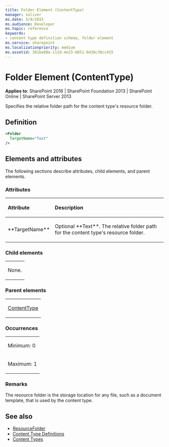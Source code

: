 ```yaml
---
title: Folder Element (ContentType)
manager: soliver
ms.date: 3/9/2015
ms.audience: Developer
ms.topic: reference
keywords:
- content type definition schema, folder element
ms.service: sharepoint
ms.localizationpriority: medium
ms.assetid: 381be88e-111d-4e23-b851-0d38c38cc415
---
```


# Folder Element (ContentType)

**Applies to**: SharePoint 2016 | SharePoint Foundation 2013 | SharePoint Online | SharePoint Server 2013

Specifies the relative folder path for the content type's resource folder.

## Definition

```XML
<Folder
  TargetName="Text"
/>
```

## Elements and attributes

The following sections describe attributes, child elements, and parent elements.

### Attributes

<table>
<colgroup>
<col width="20%" />
<col width="80%" />
</colgroup>
<thead>
<tr class="header">
<th align="left"><p>Attribute</p></th>
<th align="left"><p>Description</p></th>
</tr>
</thead>
<tbody>
<tr class="odd">
<td align="left"><p>**TargetName**</p></td>
<td align="left"><p>Optional **Text**. The relative folder path for the content type's resource folder.</p></td>
</tr>
</tbody>
</table>

### Child elements

<table>
<colgroup>
<col width="100%" />
</colgroup>
<tbody>
<tr class="odd">
<td align="left"><p>None.</p></td>
</tr>
</tbody>
</table>

### Parent elements

<table>
<colgroup>
<col width="100%" />
</colgroup>
<tbody>
<tr class="odd">
<td align="left"><p><a href="contenttype-element-contenttype.md">ContentType</a></p></td>
</tr>
</tbody>
</table>

### Occurrences

<table>
<colgroup>
<col width="100%" />
</colgroup>
<tbody>
<tr class="odd">
<td align="left"><p>Minimum: 0</p></td>
</tr>
<tr class="even">
<td align="left"><p>Maximum: 1</p></td>
</tr>
</tbody>
</table>

### Remarks

The resource folder is the storage location for any file, such as a document template, that is used by the content type.

## See also

- [ResourceFolder](https://msdn.microsoft.com/library/office/microsoft.sharepoint.spcontenttype.resourcefolder.aspx)
- [Content Type Definitions](content-type-definitions.md)
- [Content Types](https://msdn.microsoft.com/library/f5e56c7c-f699-466c-a7ad-3d91a7d219a1(Office.15).aspx)








